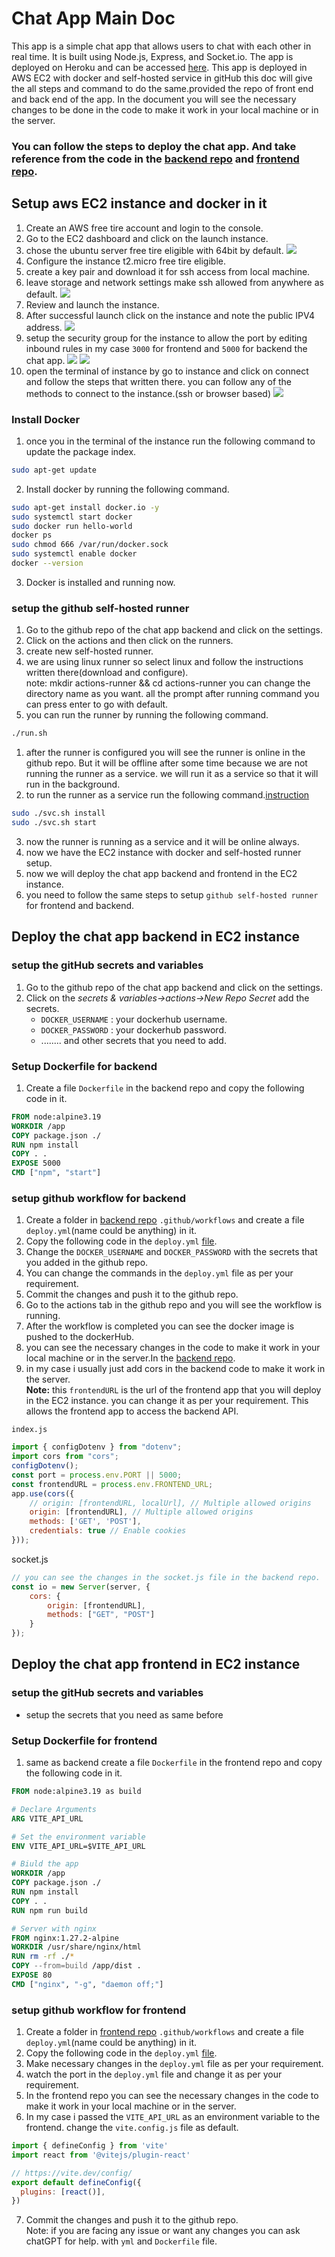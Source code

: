 # Chat App  Main Doc
This app is a simple chat app that allows users to chat with each other in real time. It is built using Node.js, Express, and Socket.io. The app is deployed on Heroku and can be accessed [here](http://3.110.154.116:3000). This app is deployed in AWS EC2 with docker and self-hosted service in gitHub this doc will give the all steps and command to do the same.provided the repo of front end and back end of the app. In the document you will see the necessary changes to be done in the code to make it work in your local machine or in the server.

### You can follow the steps to deploy the chat app. And take reference from the code in the [backend repo](https://github.com/animeshmaiti/ChatAppBackend) and [frontend repo](https://github.com/animeshmaiti/ChatAppFrontend).

## Setup aws EC2 instance and docker in it
1. Create an AWS free tire account and login to the console.
2. Go to the EC2 dashboard and click on the launch instance.
3. chose the ubuntu server free tire eligible with 64bit by default.
    <img src='image/chose-os.png'/>
4. Configure the instance t2.micro free tire eligible.
5. create a key pair and download it for ssh access from local machine.
6. leave storage and network settings make ssh allowed from anywhere as default.
    <img src='image/network.png'/>
7. Review and launch the instance.
8. After successful launch click on the instance and note the public IPV4 address.
   <img src='image/instace.png'/>
9. setup the security group for the instance to allow the port by editing inbound rules in my case `3000` for frontend and `5000` for backend the chat app.
    <img src='image/security.png'/>
    <img src='image/edit_inboudrules.png'/>
10. open the terminal of instance by go to instance and click on connect and follow the steps that written there. you can follow any of the methods to connect to the instance.(ssh or browser based)
    <img src='image/connect.png'>
### Install Docker
1. once you in the terminal of the instance run the following command to update the package index.
```bash
sudo apt-get update
```
2. Install docker by running the following command.
```bash
sudo apt-get install docker.io -y
sudo systemctl start docker
sudo docker run hello-world
docker ps
sudo chmod 666 /var/run/docker.sock
sudo systemctl enable docker
docker --version
```
3. Docker is installed and running now.
### setup the github self-hosted runner
1. Go to the github repo of the chat app backend and click on the settings.
2. Click on the actions and then click on the runners.
3. create new self-hosted runner.
4. we are using linux runner so select linux and follow the instructions written there(download and configure).<br>
   note: mkdir actions-runner && cd actions-runner you can change the directory name as you want. all the prompt after running command you can press enter to go with default.
5. you can run the runner by running the following command.
```bash
./run.sh
```
1. after the runner is configured you will see the runner is online in the github repo. But it will be offline after some time because we are not running the runner as a service. we will run it as a service so that it will run in the background. 
2. to run the runner as a service run the following command.[instruction](https://docs.github.com/en/actions/hosting-your-own-runners/managing-self-hosted-runners/configuring-the-self-hosted-runner-application-as-a-service)
```bash
sudo ./svc.sh install
sudo ./svc.sh start
```
3. now the runner is running as a service and it will be online always.
4. now we have the EC2 instance with docker and self-hosted runner setup.
5. now we will deploy the chat app backend and frontend in the EC2 instance.
6.  you need to follow the same steps to setup `github self-hosted runner` for frontend and backend.

## Deploy the chat app backend in EC2 instance
### setup the gitHub secrets and variables
1. Go to the github repo of the chat app backend and click on the settings.
2. Click on the *secrets & variables->actions->New Repo Secret* add the secrets.
    - `DOCKER_USERNAME` : your dockerhub username.
    - `DOCKER_PASSWORD` : your dockerhub password.
    - ........ and other secrets that you need to add.
### Setup Dockerfile for backend
1. Create a file `Dockerfile` in the backend repo and copy the following code in it.
```Dockerfile
FROM node:alpine3.19
WORKDIR /app
COPY package.json ./
RUN npm install
COPY . .
EXPOSE 5000
CMD ["npm", "start"]
```
### setup github workflow for backend
1. Create a folder in [backend repo](https://github.com/animeshmaiti/ChatAppBackend) `.github/workflows` and create a file `deploy.yml`(name could be anything) in it.
2. Copy the following code in the `deploy.yml` [file](https://github.com/animeshmaiti/ChatAppBackend/blob/master/.github/workflows/cicd.yml).
3. Change the `DOCKER_USERNAME` and `DOCKER_PASSWORD` with the secrets that you added in the github repo.
4. You can change the commands in the `deploy.yml` file as per your requirement.
5. Commit the changes and push it to the github repo.
6. Go to the actions tab in the github repo and you will see the workflow is running.
7. After the workflow is completed you can see the docker image is pushed to the dockerHub.
8. you can see the necessary changes in the code to make it work in your local machine or in the server.In the [backend repo](https://github.com/animeshmaiti/ChatAppBackend).
9. in my case i usually just add cors in the backend code to make it work in the server.<br>
**Note:** this `frontendURL` is the url of the frontend app that you will deploy in the EC2 instance. you can change it as per your requirement. This allows the frontend app to access the backend API.

`index.js`
```javascript
import { configDotenv } from "dotenv";
import cors from "cors";
configDotenv();
const port = process.env.PORT || 5000;
const frontendURL = process.env.FRONTEND_URL;
app.use(cors({
    // origin: [frontendURL, localUrl], // Multiple allowed origins
    origin: [frontendURL], // Multiple allowed origins
    methods: ['GET', 'POST'],
    credentials: true // Enable cookies
}));
```
socket.js
```javascript
// you can see the changes in the socket.js file in the backend repo.
const io = new Server(server, {
    cors: {
        origin: [frontendURL],
        methods: ["GET", "POST"]
    }
});
```
## Deploy the chat app frontend in EC2 instance
### setup the gitHub secrets and variables
- setup the secrets that you need as same before
### Setup Dockerfile for frontend
1. same as backend create a file `Dockerfile` in the frontend repo and copy the following code in it.
```Dockerfile
FROM node:alpine3.19 as build

# Declare Arguments
ARG VITE_API_URL

# Set the environment variable
ENV VITE_API_URL=$VITE_API_URL

# Biuld the app
WORKDIR /app
COPY package.json ./
RUN npm install
COPY . .
RUN npm run build

# Server with nginx
FROM nginx:1.27.2-alpine
WORKDIR /usr/share/nginx/html
RUN rm -rf ./*
COPY --from=build /app/dist .
EXPOSE 80
CMD ["nginx", "-g", "daemon off;"]
```
### setup github workflow for frontend
1. Create a folder in [frontend repo](https://github.com/animeshmaiti/ChatAppFrontend) `.github/workflows` and create a file `deploy.yml`(name could be anything) in it.
2. Copy the following code in the `deploy.yml` [file](https://github.com/animeshmaiti/ChatAppFrontend/blob/master/.github/workflows/cicd.yml).
3. Make necessary changes in the `deploy.yml` file as per your requirement.
4. watch the port in the `deploy.yml` file and change it as per your requirement.
5. In the frontend repo you can see the necessary changes in the code to make it work in your local machine or in the server.
6. In my case i passed the `VITE_API_URL` as an environment variable to the frontend. change the `vite.config.js` file as default.
```javascript
import { defineConfig } from 'vite'
import react from '@vitejs/plugin-react'

// https://vite.dev/config/
export default defineConfig({
  plugins: [react()],
})
```
7. Commit the changes and push it to the github repo.<br>
Note: if you are facing any issue or want any changes you can ask chatGPT for help. with `yml` and `Dockerfile` file.
